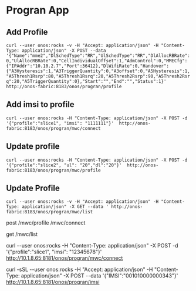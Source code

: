 # Progran App


## Add Profile
`curl --user onos:rocks -v -H "Accept: application/json" -H "Content-Type: application/json" -X POST --data '{"Name":"mme2","DlSchedType":"RR","UlSchedType":"RR","DlAllocRBRate":0,"UlAllocRBRate":0,"CellIndividualOffset":1,"AdmControl":0,"MMECfg":{"IPAddr":"10.10.2.7","Port":36412},"DlWifiRate":0,"Handover":{"A3Hysteresis":1,"A3TriggerQuantity":0,"A3offset":0,"A5Hysteresis":1,"A5Thresh1Rsrp":80,"A5Thresh1Rsrq":20,"A5Thresh2Rsrp":90,"A5Thresh2Rsrq":20,"A5TriggerQuantity":0},"Start":"","End":"","Status":1}' http://onos-fabric:8183/onos/progran/profile`


## Add imsi to profile
`curl --user onos:rocks -H "Content-Type: application/json" -X POST -d '{"profile":"slice1", "imsi": "1111111"}'  http://onos-fabric:8183/onos/progran/mwc/connect`

## Update profile
`curl --user onos:rocks -H "Content-Type: application/json" -X POST -d '{"profile":"slice2", "ul": "20","dl":"20"}'  http://onos-fabric:8183/onos/progran/mwc/profile`

## Update Profile
`curl --user onos:rocks -v -H "Accept: application/json" -H "Content-Type: application/json" -X GET --data ' http://onos-fabric:8183/onos/progran/mwc/list`



post
/mwc/profile
/mwc/connect

get
/mwc/list


curl --user onos:rocks -H "Content-Type: application/json" -X POST -d '{"profile":"slice1", "imsi": "12345678"}'  http://10.1.8.65:8181/onos/progran/mwc/connect


curl  -sSL --user onos:rocks  -H "Accept: application/json" -H "Content-Type: application/json" -X POST --data '{"IMSI":"001010000000343"}' http://10.1.8.65:8181/onos/progran/imsi
